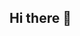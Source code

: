 ## Hi there 👋

[logo-url]: https://github.com/user-attachments/assets/ddjk36s-36e736ed-a3f5-4ead-bc5a-2055ad79d8a7.gif
